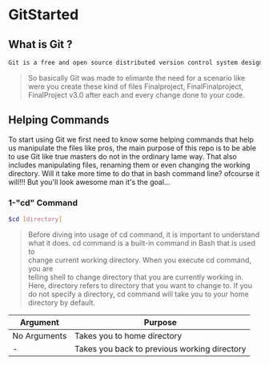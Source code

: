 # GitStarted
## What is Git ?
```sh
Git is a free and open source distributed version control system designed to handle everything from small to very large projects with speed and efficiency.
```
> So basically Git was made to elimante the need for a scenario like  
> were you create these kind of files Finalproject, FinalFinalproject,  
> FinalProject v3.0 after each and every change done  to your code.

## Helping Commands
To start using Git we first need to know some helping commands that help us manipulate the files like pros,
the main purpose of this repo is to be able to use Git like true masters do not in the ordinary lame way.
That also includes manipulating files, renaming them or even changing the working directory. Will it take 
more time to do that in bash command line? ofcourse it will!!! But you'll look awesome man it's the goal...

### 1-"cd" Command
```sh
$cd [directory] 
```
> Before diving into usage of cd command, it is important to understand  
> what it does. cd command is a built-in command in Bash that is used to  
> change current working directory. When you execute cd command, you are  
> telling shell to change directory that you are currently working in.  
> Here, directory refers to directory that you want to change to. If you  
> do not specify a directory, cd command will take you to your home  
> directory by default.

| Argument | Purpose |
| -------- | ------- |
| No Arguments | Takes you to home directory |
| - | Takes you back to previous working directory |
